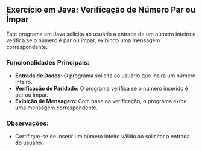 ## Exercício em Java: Verificação de Número Par ou Ímpar

Este programa em Java solicita ao usuário a entrada de um número inteiro e verifica se o número é par ou ímpar, exibindo uma mensagem correspondente.

### Funcionalidades Principais:

- **Entrada de Dados:** O programa solicita ao usuário que insira um número inteiro.
- **Verificação de Paridade:** O programa verifica se o número inserido é par ou ímpar.
- **Exibição de Mensagem:** Com base na verificação, o programa exibe uma mensagem correspondente.

### Observações:

- Certifique-se de inserir um número inteiro válido ao solicitar a entrada do usuário.
